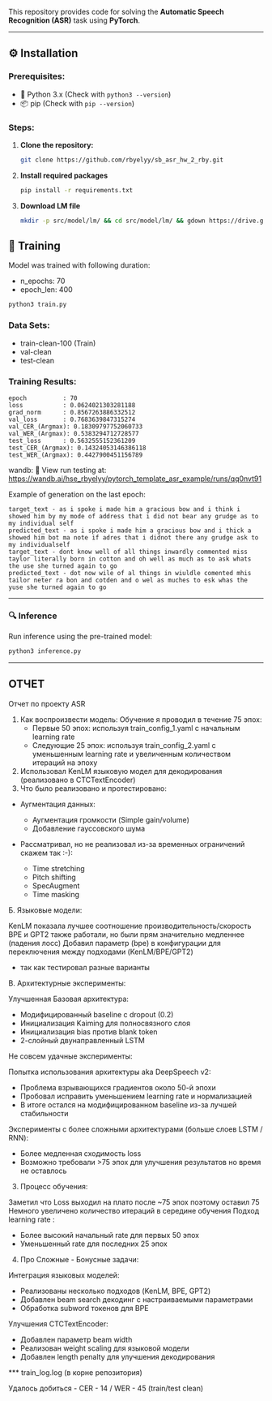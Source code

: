 This repository provides code for solving the **Automatic Speech Recognition (ASR)** task using **PyTorch**.

---

## ⚙️ Installation

### **Prerequisites:**
- 🐍 Python 3.x (Check with `python3 --version`)
- 📦 pip (Check with `pip --version`)

### **Steps:**

1. **Clone the repository:**
   ```bash
   git clone https://github.com/rbyelyy/sb_asr_hw_2_rby.git
   ```

2. **Install required packages**

   ```bash
   pip install -r requirements.txt
   ```

3. **Download LM file**
   ```bash
   mkdir -p src/model/lm/ && cd src/model/lm/ && gdown https://drive.google.com/uc?id=1rPFId5MJpA-5eApoRUPrUuihCqo7HTIh
   ```

## 🚀 Training

Model was trained with following duration:
- n_epochs: 70
- epoch_len: 400

```bash
python3 train.py
```

### Data Sets:
 - train-clean-100 (Train)
 - val-clean
 - test-clean

### Training Results:
    epoch          : 70
    loss           : 0.0624021303281188
    grad_norm      : 0.8567263886332512
    val_loss       : 0.7683639847315274
    val_CER_(Argmax): 0.18309797752060733
    val_WER_(Argmax): 0.5383294712728577
    test_loss      : 0.5632555152361209
    test_CER_(Argmax): 0.14324053146386118
    test_WER_(Argmax): 0.4427900451156789
wandb: 🚀 View run testing at: https://wandb.ai/hse_rbyelyy/pytorch_template_asr_example/runs/qq0nvt91

Example of generation on the last epoch:
```text
target_text - as i spoke i made him a gracious bow and i think i showed him by my mode of address that i did not bear any grudge as to my individual self
predicted_text - as i spoke i made him a gracious bow and i thick a showed him bot ma note if adres that i didnot there any grudge ask to my individualself
target_text - dont know well of all things inwardly commented miss taylor literally born in cotton and oh well as much as to ask whats the use she turned again to go
predicted_text - dot now wile of al things in wiuldle comented mhis tailor neter ra bon and cotden and o wel as muches to esk whas the yuse she turned again to go

```

---

### 🔍 Inference
Run inference using the pre-trained model:

```bash
python3 inference.py
```
------
## ОТЧЕТ
Отчет по проекту ASR
1. Как воспроизвести модель:
Обучение я проводил в течение 75 эпох:
   - Первые 50 эпох: используя train_config_1.yaml с начальным learning rate
   - Следующие 25 эпох: используя train_config_2.yaml с уменьшенным learning rate и увеличенным количеством итераций на эпоху
2. Использовал KenLM языковую модел для декодирования (реализовано в CTCTextEncoder)
3. Что было реализовано и протестировано:
- Аугментация данных:
  - Аугментация громкости (Simple gain/volume)
  - Добавление гауссовского шума
- Рассматривал, но не  реализовал из-за временных ограничений скажем так :-):

  - Time stretching
  - Pitch shifting
  - SpecAugment
  - Time masking



Б. Языковые модели:

KenLM показала лучшее соотношение производительность/скорость
BPE и GPT2 также работали, но были прям значительно медленнее (падения лосс)
Добавил параметр (bpe) в конфигурации для переключения между подходами (KenLM/BPE/GPT2)
 - так как тестировал разные варианты

В. Архитектурные эксперименты:

Улучшенная Базовая архитектура:

   - Модифицированный baseline с dropout (0.2)
   - Инициализация Kaiming для полносвязного слоя
   - Инициализация bias против blank token
   - 2-слойный двунаправленный LSTM


Не совсем удачные эксперименты:

Попытка использования архитектуры aka DeepSpeech v2:

- Проблема взрывающихся градиентов около 50-й эпохи
- Пробовал исправить уменьшением learning rate и нормализацией
- В итоге остался на модифицированном baseline из-за лучшей стабильности


Эксперименты с более сложными архитектурами (больше слоев LSTM / RNN):

- Более медленная сходимость loss
- Возможно требовали >75 эпох для улучшения результатов но время не оставлось

3. Процесс обучения:

Заметил что Loss выходил на плато после ~75 эпох поэтому оставил 75
Немного увеличено количество итераций в середине обучения
Подход learning rate :
- Более высокий начальный rate для первых 50 эпох
- Уменьшенный rate для последних 25 эпох

4. Про Сложные - Бонусные задачи:

Интеграция языковых моделей:

- Реализованы несколько подходов (KenLM, BPE, GPT2)
- Добавлен beam search декодинг с настраиваемыми параметрами
- Обработка subword токенов для BPE


Улучшения CTCTextEncoder:

- Добавлен параметр beam width
- Реализован weight scaling для языковой модели
- Добавлен length penalty для улучшения декодирования

*** train_log.log (в корне репозитория)

Удалось добиться - CER - 14 / WER - 45 (train/test clean)
